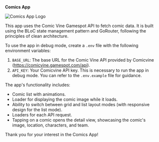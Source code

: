 **Comics App**

![Comics App Logo](https://cdn.iconfinder.com/data/icons/pop-icons/6692/comic-objects-036-kaboom-512.png)


This app uses the Comic Vine Gamespot API to fetch comic data. It is built using the BLoC state management pattern and GoRouter, following the principles of clean architecture.

To use the app in debug mode, create a `.env` file with the following environment variables:
1. `BASE_URL`: The base URL for the Comic Vine API provided by Comicvine (https://comicvine.gamespot.com/api).
2. `API_KEY`: Your Comicvine API key. This is necessary to run the app in debug mode. You can refer to the `.env.example` file for guidance.

The app's functionality includes:

- Comic list with animations.
- Loader for displaying the comic image while it loads.
- Ability to switch between grid and list layout modes (with responsive design for the list mode).
- Loaders for each API request.
- Tapping on a comic opens the detail view, showcasing the comic's image, location, characters, and team.

Thank you for your interest in the Comics App!